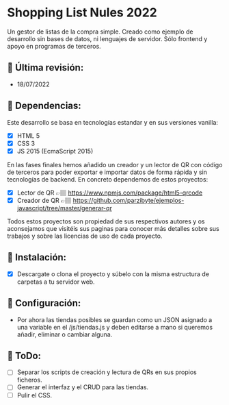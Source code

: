 # Shopping List Nules 2022

Un gestor de listas de la compra simple. Creado como ejemplo de desarrollo sin bases de datos, ni lenguajes de servidor. Sólo frontend y apoyo en programas de terceros.

## 📆 Última revisión: 
- 18/07/2022

## 🔗 Dependencias:

Este desarrollo se basa en tecnologías estandar y en sus versiones vanilla:
- [x] HTML 5
- [x] CSS 3
- [x] JS 2015 (EcmaScript 2015)

En las fases finales hemos añadido un creador y un lector de QR con código de terceros para poder exportar e importar datos de forma rápida y sin tecnologías de backend. En concreto dependemos de estos proyectos:
- [x] Lector de QR 👉🏽 https://www.npmjs.com/package/html5-qrcode
- [x] Creador de QR 👉🏽 https://github.com/parzibyte/ejemplos-javascript/tree/master/generar-qr

Todos estos proyectos son propiedad de sus respectivos autores y os aconsejamos que visitéis sus paginas para conocer más detalles sobre sus trabajos y sobre las licencias de uso de cada proyecto.

## 💾 Instalación:

- [x] Descargate o clona el proyecto y súbelo con la misma estructura de carpetas a tu servidor web.

## 🔧 Configuración:

- Por ahora las tiendas posibles se guardan como un JSON asignado a una variable en el /js/tiendas.js y deben editarse a mano si queremos añadir, eliminar o cambiar alguna.

## 📝 ToDo:
- [ ] Separar los scripts de creación y lectura de QRs en sus propios ficheros.
- [ ] Generar el interfaz y el CRUD para las tiendas.
- [ ] Pulir el CSS.